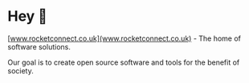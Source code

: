 # Hey 👋

[www.rocketconnect.co.uk](www.rocketconnect.co.uk) - The home of software solutions.

Our goal is to create open source software and tools for the benefit of society.
